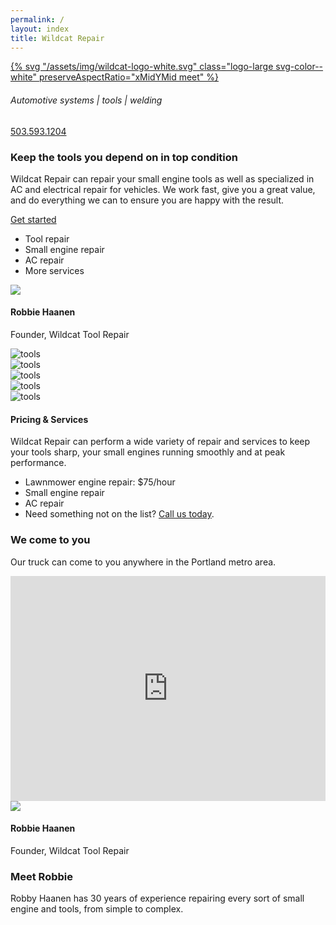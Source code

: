 ```yaml
---
permalink: /
layout: index
title: Wildcat Repair
---
```


<!-- (data-interchange="[" + img_path + "co_rgb:ffffff,e_brightness:-45,w_800,c_fill,ar_2:1" + img_metal1 + ", small], [" + img_path + "co_rgb:ffffff,e_brightness:-75/e_blur:600/w_1600,c_fill,ar_2:1/" + img_metal1 + ", medium]") --><a id="top"></a>
<section class="section-pad--lg container-red container-image--fill">
  <div class="grid-container">
    <div class="grid-x grid-margin-x align-middle">
      <div class="cell small-4"><a href="#top">{% svg "/assets/img/wildcat-logo-white.svg" class="logo-large svg-color--white" preserveAspectRatio="xMidYMid meet" %}</a></div>
      <div class="cell small-8 text-right">
        <h6 class="headline-4 text-spaced">Automotive systems | tools | welding</h6><a class="headline-5 link-light" href="tel:503.593.1204">503.593.1204</a>
      </div>
    </div>
  </div>
</section>
<section class="section-pad gray-2 container-image--fill" data-interchange="[https://res.cloudinary.com/rawmedia/image/upload//w_800,c_fill,ar_2:1/v1504467997/construction_tools_site_taduuda-76960_tint_tmo80n.jpg, small], [https://res.cloudinary.com/rawmedia/image/upload//w_1600,c_fill,ar_2:1//v1504467997/construction_tools_site_taduuda-76960_tint_tmo80n.jpg, medium]"> 
  <div class="grid-container">
    <div class="grid-x grid-margin-x">
      <div class="cell small-12">
        <h3 class="headline-3">Keep the tools you depend on in top condition</h3>
      </div>
    </div>
    <div class="grid-x grid-margin-x">
      <div class="cell small-12 medium-4 large-6"> 
        <p class="lead">Wildcat Repair can repair your small engine tools as well as specialized in AC and electrical repair for vehicles. We work fast, give you a great value, and do everything we can to ensure you are happy with the result.</p>
        <a class="button primary large" href="#start" data-smooth-scroll="data-smooth-scroll" data-options="animation-easing: swing;">Get started</a>
      </div>
      <div class="cell small-12 medium-4 large-3">
        <ul>
          <li>Tool repair</li>
          <li>Small engine repair</li>
          <li>AC repair</li>
          <li>More services</li>
        </ul>
      </div>
      <div class="cell small-12 medium-4 large-3">
        <div class="person-vertical"><img class="avatar icon-large" src="http://res.cloudinary.com/rawmedia/image/upload/v1526231244/robbie-haanen-portrait-2017_hayeun.jpg"/>
          <h4 class="headline-4">Robbie Haanen</h4>
          <p>Founder, Wildcat Tool Repair</p>
        </div>
      </div>
    </div>
  </div>
</section>
<section class="gray-7">
  <div class="grid-container full">
    <div class="grid-x">
      <div class="cell auto"><img class="thumb-med" src="https://res.cloudinary.com/rawmedia/image/upload//ar_1:1,c_thumb,g_center,q_auto:good,w_500,ar_1:1/v1504470782/air_powered_buffer_yl9epa.jpg" alt="tools"/></div>
      <div class="cell auto"><img class="thumb-med" src="https://res.cloudinary.com/rawmedia/image/upload//ar_1:1,c_thumb,g_center,q_auto:good,w_500,ar_1:1/v1504483513/lawnmower_-_3741268066_ef82c5596f_o_ncxnsi.jpg" alt="tools"/></div>
      <div class="cell auto"><img class="thumb-med" src="https://res.cloudinary.com/rawmedia/image/upload//ar_1:1,c_thumb,g_center,q_auto:good,w_500,ar_1:1/v1504470782/small_engine_2_iztb2q.jpg" alt="tools"/></div>
      <div class="cell auto"><img class="thumb-med" src="https://res.cloudinary.com/rawmedia/image/upload//ar_1:1,c_thumb,g_center,q_auto:good,w_500,ar_1:1/v1504470781/cutting_lb83wh.jpg" alt="tools"/></div>
      <div class="cell auto"><img class="thumb-med" src="https://res.cloudinary.com/rawmedia/image/upload//ar_1:1,c_thumb,g_center,q_auto:good,w_500,ar_1:1/v1504467085/construction_tools_site_taduuda-76960_rq91ea.jpg" alt="tools"/></div>
    </div>
  </div>
</section>

<!-- .container-image--fill(data-interchange="[" + img_path + "/w_800,c_fill,ar_2:1" + img_site1_light + ", small], [" + img_path + "/w_1600,c_fill,ar_2:1/" + img_site1_light + ", medium]") -->
<section class="section-pad gray-5">
  <div class="grid-container">
    <div class="grid-x grid-margin-x align-middle">
      <div class="cell small-12 large-6">
        <h4 class="headline-2">Pricing & Services</h4>
        <p>Wildcat Repair can perform a wide variety of repair and services to keep your tools sharp, your small engines running smoothly and at peak performance.</p>
      </div>
    </div>
    <div class="grid-x grid-margin-x align-middle">
      <div class="cell small-12 medium-6 large-5">
        <ul>
          <li>Lawnmower engine repair: $75/hour</li>
          <li>Small engine repair</li>
          <li>AC repair</li>
          <li>Need something not on the list? <a class="link-light" href="#start">Call us today</a>.</li>
        </ul>
      </div>
      <div class="cell small-12 medium-6 large-5"></div>
    </div>
  </div>
</section>
<section class="section-pad gray-12">
  <div class="grid-container">
    <div class="grid-x grid-margin-x align-middle">
      <div class="cell small-12 large-6"> 
        <h3 class="headline-3">We come to you</h3>
        <p class="lead">Our truck can come to you anywhere in the Portland metro area.</p>
      </div>
      <div class="cell small-12 large-6"><iframe src="https://www.google.com/maps/embed?pb=!1m18!1m12!1m3!1d2802.711189242003!2d-122.08519204905835!3d45.37482274732159!2m3!1f0!2f0!3f0!3m2!1i1024!2i768!4f13.1!3m3!1m2!1s0x549589498cc9c2af%3A0xd2a6c3c6286b9c8d!2s20370+SE+Hummingbird+Ln%2C+Sandy%2C+OR+97055!5e0!3m2!1sen!2sus!4v1504485516747" width="100%" height="360" frameborder="0" style="border:0" allowfullscreen></iframe></div>
    </div>
  </div>
</section>
<section class="section-pad gray-2 container-texture--blueprint">
  <div class="grid-container">
    <div class="grid-x grid-margin-x align-middle align-center">
      <div class="cell small-12 medium-6 large-5">
        <div class="person-vertical"><img class="avatar icon-large" src="http://res.cloudinary.com/rawmedia/image/upload/v1526231244/robbie-haanen-portrait-2017_hayeun.jpg"/>
          <h4 class="headline-4">Robbie Haanen</h4>
          <p>Founder, Wildcat Tool Repair</p>
        </div>
      </div>
      <div class="cell small-12 medium-6 large-5">
        <h3 class="headline-3">Meet Robbie</h3>
        <p class="lead">Robby Haanen has 30 years of experience repairing every sort of small engine and tools, from simple to complex.</p>
      </div>
    </div>
  </div>
</section>

